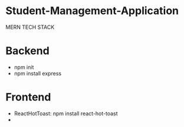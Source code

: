 # Student-Management-Application
MERN TECH STACK 
# Backend
- npm init
- npm install express
# Frontend
- ReactHotToast: npm install react-hot-toast
- 
